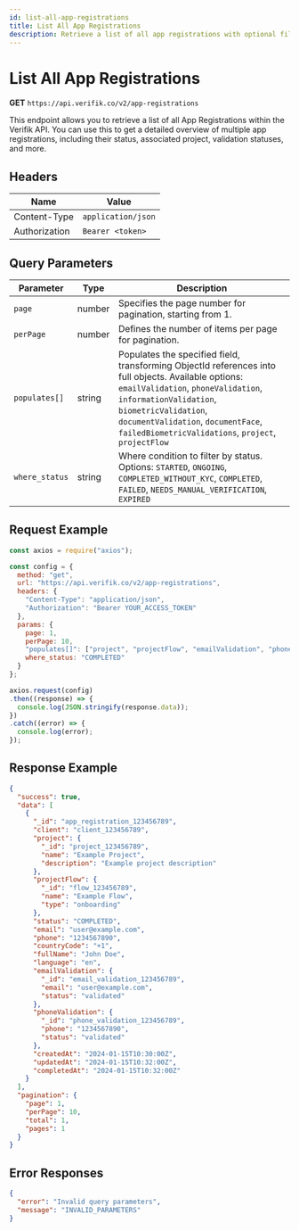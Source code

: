 ```yaml
---
id: list-all-app-registrations
title: List All App Registrations
description: Retrieve a list of all app registrations with optional filtering and pagination
---
```


# List All App Registrations

**GET** `https://api.verifik.co/v2/app-registrations`

This endpoint allows you to retrieve a list of all App Registrations within the Verifik API. You can use this to get a detailed overview of multiple app registrations, including their status, associated project, validation statuses, and more.

## Headers

| Name          | Value              |
| ------------- | ------------------ |
| Content-Type  | `application/json` |
| Authorization | `Bearer <token>`   |

## Query Parameters

| Parameter     | Type   | Description                                                                                    |
| ------------- | ------ | ---------------------------------------------------------------------------------------------- |
| `page`        | number | Specifies the page number for pagination, starting from 1.                                    |
| `perPage`     | number | Defines the number of items per page for pagination.                                          |
| `populates[]` | string | Populates the specified field, transforming ObjectId references into full objects. Available options: `emailValidation`, `phoneValidation`, `informationValidation`, `biometricValidation`, `documentValidation`, `documentFace`, `failedBiometricValidations`, `project`, `projectFlow` |
| `where_status` | string | Where condition to filter by status. Options: `STARTED`, `ONGOING`, `COMPLETED_WITHOUT_KYC`, `COMPLETED`, `FAILED`, `NEEDS_MANUAL_VERIFICATION`, `EXPIRED` |

## Request Example

```javascript
const axios = require("axios");

const config = {
  method: "get",
  url: "https://api.verifik.co/v2/app-registrations",
  headers: {
    "Content-Type": "application/json",
    "Authorization": "Bearer YOUR_ACCESS_TOKEN"
  },
  params: {
    page: 1,
    perPage: 10,
    "populates[]": ["project", "projectFlow", "emailValidation", "phoneValidation"],
    where_status: "COMPLETED"
  }
};

axios.request(config)
.then((response) => {
  console.log(JSON.stringify(response.data));
})
.catch((error) => {
  console.log(error);
});
```

## Response Example

```json
{
  "success": true,
  "data": [
    {
      "_id": "app_registration_123456789",
      "client": "client_123456789",
      "project": {
        "_id": "project_123456789",
        "name": "Example Project",
        "description": "Example project description"
      },
      "projectFlow": {
        "_id": "flow_123456789",
        "name": "Example Flow",
        "type": "onboarding"
      },
      "status": "COMPLETED",
      "email": "user@example.com",
      "phone": "1234567890",
      "countryCode": "+1",
      "fullName": "John Doe",
      "language": "en",
      "emailValidation": {
        "_id": "email_validation_123456789",
        "email": "user@example.com",
        "status": "validated"
      },
      "phoneValidation": {
        "_id": "phone_validation_123456789",
        "phone": "1234567890",
        "status": "validated"
      },
      "createdAt": "2024-01-15T10:30:00Z",
      "updatedAt": "2024-01-15T10:32:00Z",
      "completedAt": "2024-01-15T10:32:00Z"
    }
  ],
  "pagination": {
    "page": 1,
    "perPage": 10,
    "total": 1,
    "pages": 1
  }
}
```

## Error Responses

```json
{
  "error": "Invalid query parameters",
  "message": "INVALID_PARAMETERS"
}
```
